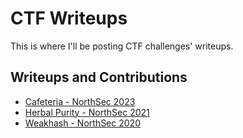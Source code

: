 # CTF Writeups

This is where I'll be posting CTF challenges' writeups.

## Writeups and Contributions

- [Cafeteria - NorthSec 2023](https://hubert.hackin.ca/posts/nsec23-cafeteria/)
- [Herbal Purity - NorthSec 2021](https://hubert.hackin.ca/posts/nsec21-herbal-purity/)
- [Weakhash - NorthSec 2020](https://hubert.hackin.ca/posts/nsec20-weakhash/)

